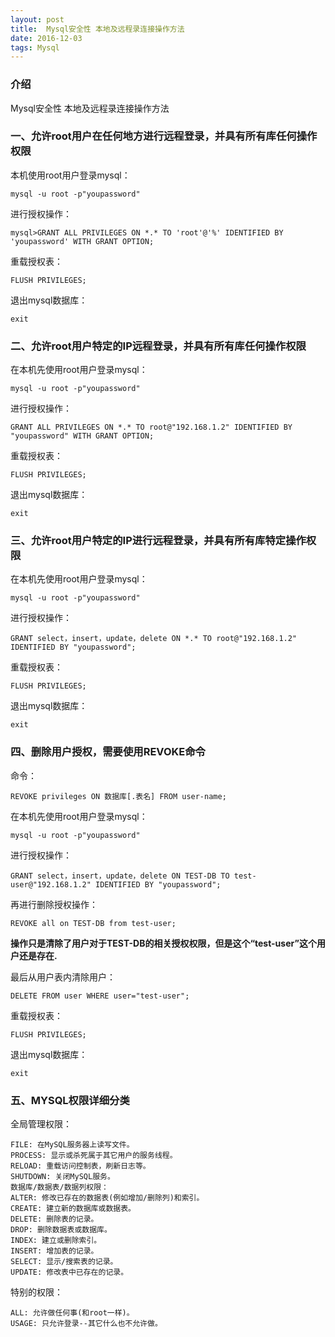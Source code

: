 ```yaml
---
layout: post
title:  Mysql安全性 本地及远程录连接操作方法
date: 2016-12-03
tags: Mysql   
---
```


### 介绍

  Mysql安全性 本地及远程录连接操作方法

### 一、允许root用户在任何地方进行远程登录，并具有所有库任何操作权限

本机使用root用户登录mysql：

``` 
mysql -u root -p"youpassword" 
``` 

进行授权操作：

``` 
mysql>GRANT ALL PRIVILEGES ON *.* TO 'root'@'%' IDENTIFIED BY 'youpassword' WITH GRANT OPTION;
``` 

重载授权表： 

``` 
FLUSH PRIVILEGES;
``` 

退出mysql数据库：

``` 
exit
``` 

### 二、允许root用户特定的IP远程登录，并具有所有库任何操作权限

在本机先使用root用户登录mysql：

``` 
mysql -u root -p"youpassword" 
``` 

进行授权操作：

``` 
GRANT ALL PRIVILEGES ON *.* TO root@"192.168.1.2" IDENTIFIED BY "youpassword" WITH GRANT OPTION;
``` 

重载授权表：

``` 
FLUSH PRIVILEGES;
``` 

退出mysql数据库：

``` 
exit
``` 

### 三、允许root用户特定的IP进行远程登录，并具有所有库特定操作权限

在本机先使用root用户登录mysql：

``` 
mysql -u root -p"youpassword" 
``` 

进行授权操作：

``` 
GRANT select，insert，update，delete ON *.* TO root@"192.168.1.2" IDENTIFIED BY "youpassword";
``` 

重载授权表：

``` 
FLUSH PRIVILEGES;
``` 

退出mysql数据库：

``` 
exit
``` 

### 四、删除用户授权，需要使用REVOKE命令

命令：

``` 
REVOKE privileges ON 数据库[.表名] FROM user-name;
``` 

在本机先使用root用户登录mysql：

``` 
mysql -u root -p"youpassword" 
``` 

进行授权操作：

``` 
GRANT select，insert，update，delete ON TEST-DB TO test-user@"192.168.1.2" IDENTIFIED BY "youpassword";
``` 

再进行删除授权操作：

``` 
REVOKE all on TEST-DB from test-user;
``` 

**操作只是清除了用户对于TEST-DB的相关授权权限，但是这个“test-user”这个用户还是存在.**


最后从用户表内清除用户：

``` 
DELETE FROM user WHERE user="test-user";
``` 

重载授权表：

``` 
FLUSH PRIVILEGES;
``` 

退出mysql数据库：

``` 
exit
``` 


### 五、MYSQL权限详细分类

全局管理权限： 

``` 
FILE: 在MySQL服务器上读写文件。 
PROCESS: 显示或杀死属于其它用户的服务线程。 
RELOAD: 重载访问控制表，刷新日志等。 
SHUTDOWN: 关闭MySQL服务。
数据库/数据表/数据列权限： 
ALTER: 修改已存在的数据表(例如增加/删除列)和索引。 
CREATE: 建立新的数据库或数据表。 
DELETE: 删除表的记录。 
DROP: 删除数据表或数据库。 
INDEX: 建立或删除索引。 
INSERT: 增加表的记录。 
SELECT: 显示/搜索表的记录。 
UPDATE: 修改表中已存在的记录。
``` 

特别的权限： 

``` 
ALL: 允许做任何事(和root一样)。 
USAGE: 只允许登录--其它什么也不允许做。
``` 
